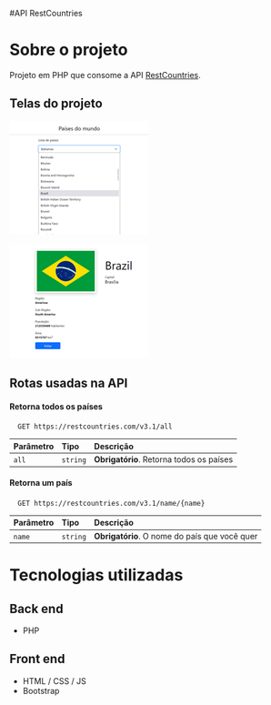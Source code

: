 #API RestCountries

# Sobre o projeto
Projeto em PHP que consome a API [RestCountries](https://restcountries.com/ "Site da API Restcountries").

## Telas do projeto
![Escolha dd país](https://github.com/joaopauloleitecosta/api_restcountries/blob/main/escolha_mini.png)

![Detalhes do país](https://github.com/joaopauloleitecosta/api_restcountries/blob/main/detalhes_mini.png)

## Rotas usadas na API

#### Retorna todos os países

```http
  GET https://restcountries.com/v3.1/all
```

| Parâmetro   | Tipo       | Descrição                           |
| :---------- | :--------- | :---------------------------------- |
| `all` | `string` | **Obrigatório**. Retorna todos os países |

#### Retorna um país

```http
  GET https://restcountries.com/v3.1/name/{name}
```

| Parâmetro   | Tipo       | Descrição                                   |
| :---------- | :--------- | :------------------------------------------ |
| `name`      | `string` | **Obrigatório**. O nome do país que você quer |


# Tecnologias utilizadas
## Back end
- PHP
## Front end
- HTML / CSS / JS 
- Bootstrap